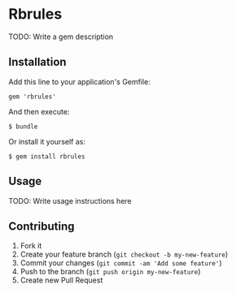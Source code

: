 # Rbrules

TODO: Write a gem description

## Installation

Add this line to your application's Gemfile:

    gem 'rbrules'

And then execute:

    $ bundle

Or install it yourself as:

    $ gem install rbrules

## Usage

TODO: Write usage instructions here

## Contributing

1. Fork it
2. Create your feature branch (`git checkout -b my-new-feature`)
3. Commit your changes (`git commit -am 'Add some feature'`)
4. Push to the branch (`git push origin my-new-feature`)
5. Create new Pull Request

